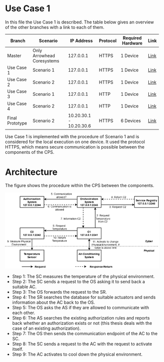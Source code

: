 # Use Case 1 

In this file the Use Case 1 is described. The table below gives an overview of the other branches with a link to each of them. 

| Branch | Scenario | IP Address | Protocol | Required Hardware | Link |
| -------- | ---------- | ---------- | -------- | ----------------- | ------ |
| Master | Only Arrowhead Coresystems | 127.0.0.1  | HTTPS | 1 Device | [Link](https://github.com/igo3r/MIT4.0) |
| Use Case 1 | Scenario 1 | 127.0.0.1  | HTTPS | 1 Device |  [Link](https://github.com/igo3r/MIT4.0/tree/UseCase1) |
| Use Case 2 | Scenario 2 | 127.0.0.1  | HTTPS | 1 Device | [Link](https://github.com/igo3r/MIT4.0/tree/UseCase2) |
| Use Case 3 | Scenario 1 | 127.0.0.1  | HTTP | 1 Device | [Link](https://github.com/igo3r/MIT4.0/tree/UseCase3) |
| Use Case 4 | Scenario 2 | 127.0.0.1  | HTTP | 1 Device | [Link](https://github.com/igo3r/MIT4.0/tree/UseCase4) |
| Final Prototype | Scenario 2 | 10.20.30.1 - 10.20.30.6 | HTTPS | 6 Devices | [Link](https://github.com/igo3r/MIT4.0/tree/final_prototype)| 

Use Case 1 is implemented with the procedure of Scenario 1 and is considered for the local execution on one device. It used the protocol HTTPS, which means secure communication is possible between the components of the CPS. 

# Architecture

The figure shows the procedure within the CPS between the components. 

![Use Case 1](/images/usecase1.png)



* Step 1: The SC measures the temperature of the physical environment.
* Step 2: The SC  sends a request to the OS asking it to send back a suitable AC.
* Step 3: The OS forwards the request to the SR.
* Step 4: The SR searches the database for suitable actuators and sends information about the AC back to the OS.
* Step 5: The OS asks the AS if they are allowed to communicate with each other. 
* Step 6: The AS searches the existing authorization rules and reports back whether an authorization exists or not (this thesis deals with the case of an existing authorization).
* Step 7: The OS then sends the communication endpoint of the AC to the SC.
* Step 8: The SC sends a request to the AC with the request to activate itself.
* Step 9: The AC activates to cool down the physical environment. 

